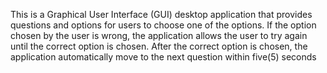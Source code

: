 This is a Graphical User Interface (GUI) desktop application that provides questions and options for users to choose one of the options. If the option chosen by the user is wrong, the application allows the user to try again until the correct option is chosen. After the correct option is chosen, the application automatically move to the next question within five(5) seconds  
